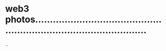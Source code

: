 # web3 photos...........................................................................................
..
